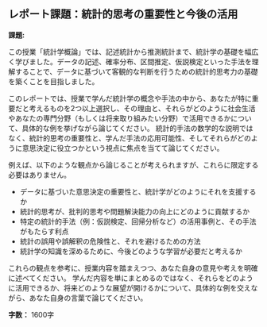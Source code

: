 ## レポート課題：統計的思考の重要性と今後の活用

**課題:**

この授業「統計学概論」では、記述統計から推測統計まで、統計学の基礎を幅広く学びました。データの記述、確率分布、区間推定、仮説検定といった手法を理解することで、データに基づいて客観的な判断を行うための統計的思考力の基礎を築くことを目指しました。

このレポートでは、授業で学んだ統計学の概念や手法の中から、あなたが特に重要だと考えるものを2つ以上選択し、その理由と、それらがどのように社会生活やあなたの専門分野（もしくは将来取り組みたい分野）で活用できるかについて、具体的な例を挙げながら論じてください。  統計的手法の数学的な説明ではなく、統計的思考の重要性と、学んだ手法の応用可能性、そしてそれらがどのように意思決定に役立つかという視点に焦点を当てて論じてください。

例えば、以下のような観点から論じることが考えられますが、これらに限定する必要はありません。

* データに基づいた意思決定の重要性と、統計学がどのようにそれを支援するか
* 統計的思考が、批判的思考や問題解決能力の向上にどのように貢献するか
* 特定の統計的手法（例：仮説検定、回帰分析など）の活用事例と、その手法がもたらす利点
* 統計の誤用や誤解釈の危険性と、それを避けるための方法
* 統計学の知識を深めるために、今後どのような学習が必要だと考えるか

これらの観点を参考に、授業内容を踏まえつつ、あなた自身の意見や考えを明確に述べてください。  学んだ内容を単にまとめるのではなく、それらをどのように活用できるか、将来どのような展望が開けるかについて、具体的な例を交えながら、あなた自身の言葉で論じてください。


**字数：** 1600字


